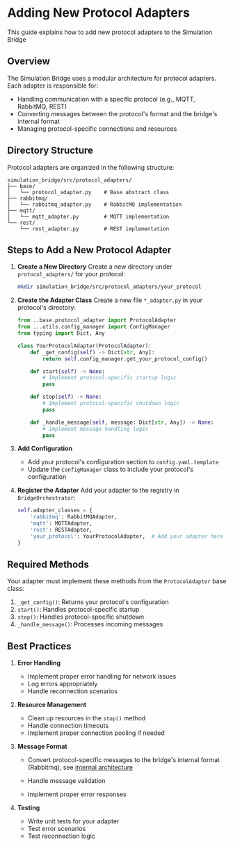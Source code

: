 # Adding New Protocol Adapters

This guide explains how to add new protocol adapters to the Simulation Bridge

## Overview

The Simulation Bridge uses a modular architecture for protocol adapters. Each adapter is responsible for:

- Handling communication with a specific protocol (e.g., MQTT, RabbitMQ, REST)
- Converting messages between the protocol's format and the bridge's internal format
- Managing protocol-specific connections and resources

## Directory Structure

Protocol adapters are organized in the following structure:

```
simulation_bridge/src/protocol_adapters/
├── base/
│   └── protocol_adapter.py    # Base abstract class
├── rabbitmq/
│   └── rabbitmq_adapter.py    # RabbitMQ implementation
├── mqtt/
│   └── mqtt_adapter.py        # MQTT implementation
└── rest/
    └── rest_adapter.py        # REST implementation
```

## Steps to Add a New Protocol Adapter

1. **Create a New Directory**
   Create a new directory under `protocol_adapters/` for your protocol:

   ```bash
   mkdir simulation_bridge/src/protocol_adapters/your_protocol
   ```

2. **Create the Adapter Class**
   Create a new file `*_adapter.py` in your protocol's directory:

   ```python
   from ..base.protocol_adapter import ProtocolAdapter
   from ...utils.config_manager import ConfigManager
   from typing import Dict, Any

   class YourProtocolAdapter(ProtocolAdapter):
       def _get_config(self) -> Dict[str, Any]:
           return self.config_manager.get_your_protocol_config()

       def start(self) -> None:
           # Implement protocol-specific startup logic
           pass

       def stop(self) -> None:
           # Implement protocol-specific shutdown logic
           pass

       def _handle_message(self, message: Dict[str, Any]) -> None:
           # Implement message handling logic
           pass
   ```

3. **Add Configuration**

   - Add your protocol's configuration section to `config.yaml.template`
   - Update the `ConfigManager` class to include your protocol's configuration

4. **Register the Adapter**
   Add your adapter to the registry in `BridgeOrchestrator`:
   ```python
   self.adapter_classes = {
       'rabbitmq': RabbitMQAdapter,
       'mqtt': MQTTAdapter,
       'rest': RESTAdapter,
       'your_protocol': YourProtocolAdapter,  # Add your adapter here
   }
   ```

## Required Methods

Your adapter must implement these methods from the `ProtocolAdapter` base class:

1. `_get_config()`: Returns your protocol's configuration
2. `start()`: Handles protocol-specific startup
3. `stop()`: Handles protocol-specific shutdown
4. `_handle_message()`: Processes incoming messages

## Best Practices

1. **Error Handling**

   - Implement proper error handling for network issues
   - Log errors appropriately
   - Handle reconnection scenarios

2. **Resource Management**

   - Clean up resources in the `stop()` method
   - Handle connection timeouts
   - Implement proper connection pooling if needed

3. **Message Format**

   - Convert protocol-specific messages to the bridge's internal format (Rabbitmq), see [internal architecture](./internal_architecture.md)

   - Handle message validation
   - Implement proper error responses

4. **Testing**
   - Write unit tests for your adapter
   - Test error scenarios
   - Test reconnection logic
